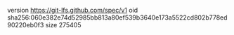 version https://git-lfs.github.com/spec/v1
oid sha256:060e382e74d52985bb813a80ef539b3640e173a5522cd802b778ed90220eb0f3
size 275405
